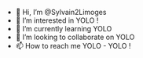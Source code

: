 - 👋 Hi, I’m @Sylvain2Limoges
- 👀 I’m interested in YOLO ! 
- 🌱 I’m currently learning YOLO
- 💞️ I’m looking to collaborate on YOLO
- 📫 How to reach me YOLO - YOLO ! 

<!---
Sylvain2Limoges/Sylvain2Limoges is a ✨ special ✨ repository because its `README.md` (this file) appears on your GitHub profile.
You can click the Preview link to take a look at your changes.
--->
